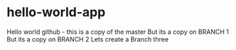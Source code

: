 # hello-world-app
Hello world github - this is a copy of the  master 
But its a copy on BRANCH 1
But its a copy on BRANCH 2
Lets create a Branch three
